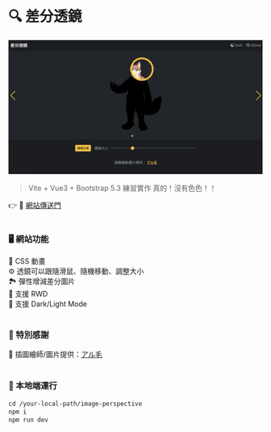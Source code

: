 # 🔍 差分透鏡
 
![image](demo-img.png)

> Vite + Vue3 + Bootstrap 5.3 練習實作
> 真的！沒有色色！！

 👉 🚪 [網站傳送門](https://image-perspective.vercel.app/#/) <br />
 <br />

### 🖥 網站功能
🚗 CSS 動畫<br />
⚙️ 透鏡可以跟隨滑鼠、隨機移動、調整大小<br />
🏞 彈性增減差分圖片<br />
📱 支援 RWD<br />
🌙 支援 Dark/Light Mode<br />
<br />


### 🎉 特別感謝
🎨 插圖繪師/圖片提供：[アル毛](https://twitter.com/capybaraarumao)<br />
<br />

### 🔌 本地端運行
```shell
cd /your-local-path/image-perspective
npm i
npm run dev
```
